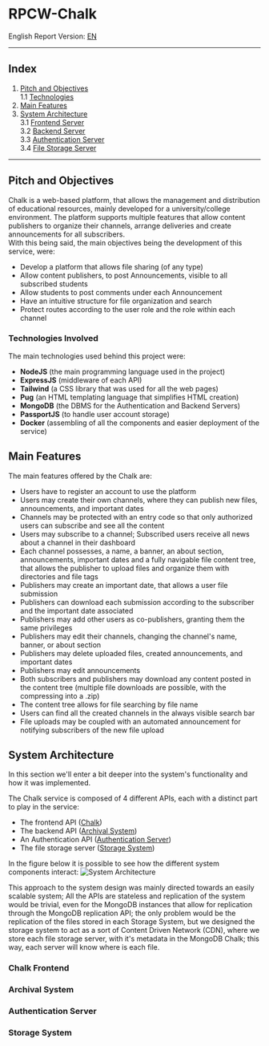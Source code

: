# RPCW-Chalk

English Report Version: [EN](https://github.com/GoncaloPereiraFigueiredoFerreira/RPCW-Chalk/blob/main/README.md)  

---

## Index

1. [Pitch and Objectives](#pitch-and-objectives)  
1.1 [Technologies](#tecnologies-involved)
2. [Main Features](#main-features)
3. [System Architecture](#system-architecture)  
3.1 [Frontend Server](#chalk-frontend)  
3.2 [Backend Server](#archival-system)  
3.3 [Authentication Server](#authentication-server)  
3.4 [File Storage Server](#storage-system)  


---

## Pitch and Objectives

Chalk is a web-based platform, that allows the management and distribution of educational resources, mainly developed for a university/college environment. The platform supports multiple features that allow content publishers to organize their channels, arrange deliveries and create announcements for all subscribers.  
With this being said, the main objectives being the development of this service, were:
- Develop a platform that allows file sharing (of any type)
- Allow content publishers, to post Announcements, visible to all subscribed students
- Allow students to post comments under each Announcement
- Have an intuitive structure for file organization and search
- Protect routes according to the user role and the role within each channel

### Technologies Involved

The main technologies used behind this project were:
- __NodeJS__ (the main programming language used in the project)
- __ExpressJS__ (middleware of each API)
- __Tailwind__ (a CSS library that was used for all the web pages)
- __Pug__ (an HTML templating language that simplifies HTML creation)
- __MongoDB__ (the DBMS for the Authentication and Backend Servers)
- __PassportJS__ (to handle user account storage)
- __Docker__ (assembling of all the components and easier deployment of the service)


## Main Features

The main features offered by the Chalk are:
- Users have to register an account to use the platform
- Users may create their own channels, where they can publish new files, announcements, and important dates
- Channels may be protected with an entry code so that only authorized users can subscribe and see all the content
- Users may subscribe to a channel; Subscribed users receive all news about a channel in their dashboard
- Each channel possesses, a name, a banner, an about section, announcements, important dates and a fully navigable file content tree, that allows the publisher to upload files and organize them with directories and file tags
- Publishers may create an important date, that allows a user file submission
- Publishers can download each submission according to the subscriber and the important date associated
- Publishers may add other users as co-publishers, granting them the same privileges
- Publishers may edit their channels, changing the channel's name, banner, or about section
- Publishers may delete uploaded files, created announcements, and important dates
- Publishers may edit announcements
- Both subscribers and publishers may download any content posted in the content tree (multiple file downloads are possible, with the compressing into a .zip)
- The content tree allows for file searching by file name
- Users can find all the created channels in the always visible search bar
- File uploads may be coupled with an automated announcement for notifying subscribers of the new file upload




## System Architecture

In this section we'll enter a bit deeper into the system's functionality and how it was implemented. 

The Chalk service is composed of 4 different APIs, each with a distinct part to play in the service:
- The frontend API ([Chalk](#chalk-frontend))
- The backend API ([Archival System](#archival-system))
- An Authentication API ([Authentication Server](#authentication-server))
- The file storage server ([Storage System](#storage-system))


In the figure below it is possible to see how the different system components interact:
![System Architecture](https://media.discordapp.net/attachments/1083491237652332635/1121175465474928760/image.png)

This approach to the system design was mainly directed towards an easily scalable system; All the APIs are stateless and replication of the system would be trivial, even for the MongoDB instances that allow for replication through the MongoDB replication API; the only problem would be the replication of the files stored in each Storage System, but we designed the storage system to act as a sort of Content Driven Network (CDN), where we store each file storage server, with it's metadata in the MongoDB Chalk; this way, each server will know where is each file.

### Chalk Frontend


### Archival System


### Authentication Server


### Storage System 





